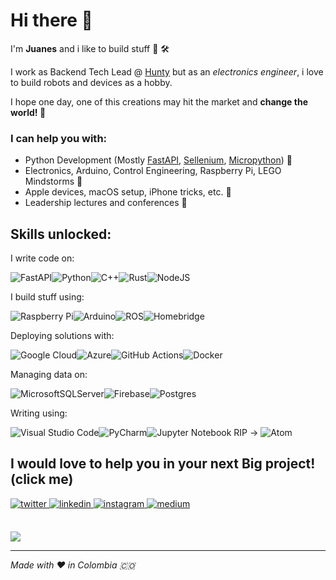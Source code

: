 # Hi there 👋

I'm **Juanes** and i like to build stuff 🤖 🛠️

I work as Backend Tech Lead @ [Hunty](https://hunty.com) but as an *electronics engineer*, i love to build robots and devices as a hobby.

I hope one day, one of this creations may hit the market and **change the world! 🚀**

### I can help you with: 

 - Python Development (Mostly [FastAPI](https://fastapi.tiangolo.com), [Sellenium](https://github.com/SeleniumHQ/selenium), [Micropython](https://micropython.org)) 🐍
 - Electronics, Arduino, Control Engineering, Raspberry Pi, LEGO Mindstorms 🤖
 - Apple devices, macOS setup, iPhone tricks, etc. 📱
 - Leadership lectures and conferences 📣

## Skills unlocked:
I write code on:

![FastAPI](https://img.shields.io/badge/FastAPI-005571?style=for-the-badge&logo=fastapi)![Python](https://img.shields.io/badge/python-3670A0?style=for-the-badge&logo=python&logoColor=ffdd54)![C++](https://img.shields.io/badge/c++-%2300599C.svg?style=for-the-badge&logo=c%2B%2B&logoColor=white)![Rust](https://img.shields.io/badge/rust-%23000000.svg?style=for-the-badge&logo=rust&logoColor=white)![NodeJS](https://img.shields.io/badge/node.js-6DA55F?style=for-the-badge&logo=node.js&logoColor=white)

I build stuff using:

![Raspberry Pi](https://img.shields.io/badge/-RaspberryPi-C51A4A?style=for-the-badge&logo=Raspberry-Pi)![Arduino](https://img.shields.io/badge/-Arduino-00979D?style=for-the-badge&logo=Arduino&logoColor=white)![ROS](https://img.shields.io/badge/ros-%230A0FF9.svg?style=for-the-badge&logo=ros&logoColor=white)![Homebridge](https://img.shields.io/badge/homebridge-%23491F59.svg?style=for-the-badge&logo=homebridge&logoColor=white)

Deploying solutions with:

![Google Cloud](https://img.shields.io/badge/Google%20Cloud-%234285F4.svg?style=for-the-badge&logo=google-cloud&logoColor=white)![Azure](https://img.shields.io/badge/azure-%230072C6.svg?style=for-the-badge&logo=microsoftazure&logoColor=white)![GitHub Actions](https://img.shields.io/badge/github%20actions-%232671E5.svg?style=for-the-badge&logo=githubactions&logoColor=white)![Docker](https://img.shields.io/badge/docker-%230db7ed.svg?style=for-the-badge&logo=docker&logoColor=white) 

Managing data on:

![MicrosoftSQLServer](https://img.shields.io/badge/Microsoft%20SQL%20Sever-CC2927?style=for-the-badge&logo=microsoft%20sql%20server&logoColor=white)![Firebase](https://img.shields.io/badge/Firebase-039BE5?style=for-the-badge&logo=Firebase&logoColor=yellow)![Postgres](https://img.shields.io/badge/postgres-%23316192.svg?style=for-the-badge&logo=postgresql&logoColor=white)

Writing using:

![Visual Studio Code](https://img.shields.io/badge/Visual%20Studio%20Code-0078d7.svg?style=for-the-badge&logo=visual-studio-code&logoColor=white)![PyCharm](https://img.shields.io/badge/pycharm-143?style=for-the-badge&logo=pycharm&logoColor=black&color=black&labelColor=green)![Jupyter Notebook](https://img.shields.io/badge/jupyter-%23FA0F00.svg?style=for-the-badge&logo=jupyter&logoColor=white) RIP -> ![Atom](https://img.shields.io/badge/Atom-%2366595C.svg?style=for-the-badge&logo=atom&logoColor=white)

## I would love to help you in your next Big project! (click me)
<div align="left">
<a href="https://twitter.com/johannstark" target="_blank">
<img src=https://img.shields.io/badge/twitter-%2300acee.svg?&style=for-the-badge&logo=twitter&logoColor=white alt=twitter style="margin-bottom: 5px;" />
</a>
<a href="https://linkedin.com/in/juanes23" target="_blank">
<img src=https://img.shields.io/badge/linkedin-%231E77B5.svg?&style=for-the-badge&logo=linkedin&logoColor=white alt=linkedin style="margin-bottom: 5px;" />
</a>
<a href="https://instagram.com/johannstark" target="_blank">
<img src=https://img.shields.io/badge/instagram-%23000000.svg?&style=for-the-badge&logo=instagram&logoColor=white alt=instagram style="margin-bottom: 5px;" />
</a>
<a href="https://medium.com/@johannstark" target="_blank">
<img src=https://img.shields.io/badge/medium-%23292929.svg?&style=for-the-badge&logo=medium&logoColor=white alt=medium style="margin-bottom: 5px;" />
</a>  
</div>  
  

<br/>  

![](https://quotes-github-readme.vercel.app/api?type=horizontal&theme=merko)

***

*Made with ❤️ in Colombia 🇨🇴*

<!--
**johannstark/johannstark** is a ✨ _special_ ✨ repository because its `README.md` (this file) appears on your GitHub profile.

Here are some ideas to get you started:

- 🔭 I’m currently working on ...
- 🌱 I’m currently learning ...
- 👯 I’m looking to collaborate on ...
- 🤔 I’m looking for help with ...
- 💬 Ask me about ...
- 📫 How to reach me: ...
- 😄 Pronouns: ...
- ⚡ Fun fact: ...
-->
